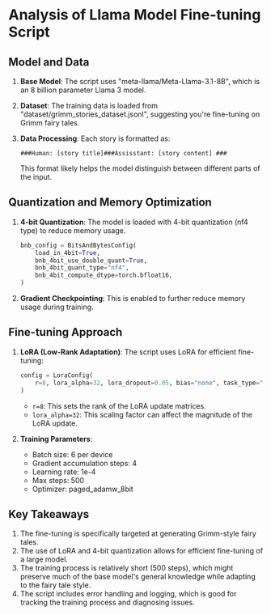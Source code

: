 # Analysis of Llama Model Fine-tuning Script

## Model and Data

1. **Base Model**: The script uses "meta-llama/Meta-Llama-3.1-8B", which is an 8 billion parameter Llama 3 model.

2. **Dataset**: The training data is loaded from "dataset/grimm_stories_dataset.jsonl", suggesting you're fine-tuning on Grimm fairy tales.

3. **Data Processing**: Each story is formatted as:
   ```
   ###Human: [story title]###Assisstant: [story content] ###
   ```
   This format likely helps the model distinguish between different parts of the input.

## Quantization and Memory Optimization

1. **4-bit Quantization**: The model is loaded with 4-bit quantization (nf4 type) to reduce memory usage.
   ```python
   bnb_config = BitsAndBytesConfig(
       load_in_4bit=True,
       bnb_4bit_use_double_quant=True,
       bnb_4bit_quant_type="nf4",
       bnb_4bit_compute_dtype=torch.bfloat16,
   )
   ```

2. **Gradient Checkpointing**: This is enabled to further reduce memory usage during training.

## Fine-tuning Approach

1. **LoRA (Low-Rank Adaptation)**: The script uses LoRA for efficient fine-tuning:
   ```python
   config = LoraConfig(
       r=8, lora_alpha=32, lora_dropout=0.05, bias="none", task_type="CAUSAL_LM"
   )
   ```
   - `r=8`: This sets the rank of the LoRA update matrices.
   - `lora_alpha=32`: This scaling factor can affect the magnitude of the LoRA update.

2. **Training Parameters**:
   - Batch size: 6 per device
   - Gradient accumulation steps: 4
   - Learning rate: 1e-4
   - Max steps: 500
   - Optimizer: paged_adamw_8bit

## Key Takeaways

1. The fine-tuning is specifically targeted at generating Grimm-style fairy tales.
2. The use of LoRA and 4-bit quantization allows for efficient fine-tuning of a large model.
3. The training process is relatively short (500 steps), which might preserve much of the base model's general knowledge while adapting to the fairy tale style.
4. The script includes error handling and logging, which is good for tracking the training process and diagnosing issues.